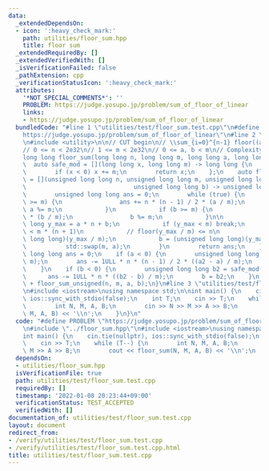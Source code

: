 ```yaml
---
data:
  _extendedDependsOn:
  - icon: ':heavy_check_mark:'
    path: utilities/floor_sum.hpp
    title: floor sum
  _extendedRequiredBy: []
  _extendedVerifiedWith: []
  _isVerificationFailed: false
  _pathExtension: cpp
  _verificationStatusIcon: ':heavy_check_mark:'
  attributes:
    '*NOT_SPECIAL_COMMENTS*': ''
    PROBLEM: https://judge.yosupo.jp/problem/sum_of_floor_of_linear
    links:
    - https://judge.yosupo.jp/problem/sum_of_floor_of_linear
  bundledCode: "#line 1 \"utilities/test/floor_sum.test.cpp\"\n#define PROBLEM \"\
    https://judge.yosupo.jp/problem/sum_of_floor_of_linear\"\n#line 2 \"utilities/floor_sum.hpp\"\
    \n#include <utility>\n\n// CUT begin\n// \\sum_{i=0}^{n-1} floor((ai + b) / m)\n\
    // 0 <= n < 2e32\n// 1 <= m < 2e32\n// 0 <= a, b < m\n// Complexity: O(lg(m))\n\
    long long floor_sum(long long n, long long m, long long a, long long b) {\n  \
    \  auto safe_mod = [](long long x, long long m) -> long long {\n        x %= m;\n\
    \        if (x < 0) x += m;\n        return x;\n    };\n    auto floor_sum_unsigned\
    \ = [](unsigned long long n, unsigned long long m, unsigned long long a,\n   \
    \                              unsigned long long b) -> unsigned long long {\n\
    \        unsigned long long ans = 0;\n        while (true) {\n            if (a\
    \ >= m) {\n                ans += n * (n - 1) / 2 * (a / m);\n               \
    \ a %= m;\n            }\n            if (b >= m) {\n                ans += n\
    \ * (b / m);\n                b %= m;\n            }\n\n            unsigned long\
    \ long y_max = a * n + b;\n            if (y_max < m) break;\n            // y_max\
    \ < m * (n + 1)\n            // floor(y_max / m) <= n\n            n = (unsigned\
    \ long long)(y_max / m);\n            b = (unsigned long long)(y_max % m);\n \
    \           std::swap(m, a);\n        }\n        return ans;\n    };\n\n    unsigned\
    \ long long ans = 0;\n    if (a < 0) {\n        unsigned long long a2 = safe_mod(a,\
    \ m);\n        ans -= 1ULL * n * (n - 1) / 2 * ((a2 - a) / m);\n        a = a2;\n\
    \    }\n    if (b < 0) {\n        unsigned long long b2 = safe_mod(b, m);\n  \
    \      ans -= 1ULL * n * ((b2 - b) / m);\n        b = b2;\n    }\n    return ans\
    \ + floor_sum_unsigned(n, m, a, b);\n}\n#line 3 \"utilities/test/floor_sum.test.cpp\"\
    \n#include <iostream>\nusing namespace std;\n\nint main() {\n    cin.tie(nullptr),\
    \ ios::sync_with_stdio(false);\n    int T;\n    cin >> T;\n    while (T--) {\n\
    \        int N, M, A, B;\n        cin >> N >> M >> A >> B;\n        cout << floor_sum(N,\
    \ M, A, B) << '\\n';\n    }\n}\n"
  code: "#define PROBLEM \"https://judge.yosupo.jp/problem/sum_of_floor_of_linear\"\
    \n#include \"../floor_sum.hpp\"\n#include <iostream>\nusing namespace std;\n\n\
    int main() {\n    cin.tie(nullptr), ios::sync_with_stdio(false);\n    int T;\n\
    \    cin >> T;\n    while (T--) {\n        int N, M, A, B;\n        cin >> N >>\
    \ M >> A >> B;\n        cout << floor_sum(N, M, A, B) << '\\n';\n    }\n}\n"
  dependsOn:
  - utilities/floor_sum.hpp
  isVerificationFile: true
  path: utilities/test/floor_sum.test.cpp
  requiredBy: []
  timestamp: '2022-01-08 20:23:44+09:00'
  verificationStatus: TEST_ACCEPTED
  verifiedWith: []
documentation_of: utilities/test/floor_sum.test.cpp
layout: document
redirect_from:
- /verify/utilities/test/floor_sum.test.cpp
- /verify/utilities/test/floor_sum.test.cpp.html
title: utilities/test/floor_sum.test.cpp
---
```

